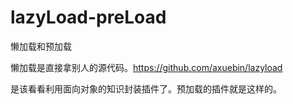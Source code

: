 # lazyLoad-preLoad
懒加载和预加载

懒加载是直接拿别人的源代码。https://github.com/axuebin/lazyload

是该看看利用面向对象的知识封装插件了。预加载的插件就是这样的。